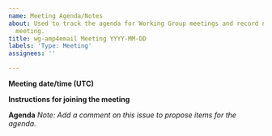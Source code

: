 ```yaml
---
name: Meeting Agenda/Notes
about: Used to track the agenda for Working Group meetings and record notes from the
  meeting.
title: wg-amp4email Meeting YYYY-MM-DD
labels: 'Type: Meeting'
assignees: ''

---
```


**Meeting date/time (UTC)**

**Instructions for joining the meeting**

**Agenda**
*Note: Add a comment on this issue to propose items for the agenda.*
